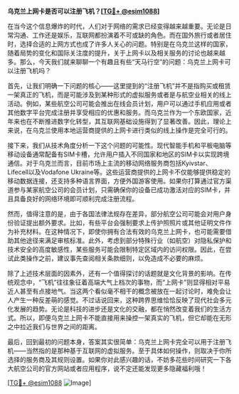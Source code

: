 **乌克兰上网卡是否可以注册飞机？[[TG💪+ @esim1088](https://t.me/s/esim1088)]**

在当今这个信息爆炸的时代，人们对于网络的需求已经变得越来越重要。无论是日常沟通、工作还是娱乐，互联网都扮演着不可或缺的角色。而在国外旅行或者居住时，选择合适的上网方式也成了许多人关心的问题。特别是在乌克兰这样的国家，随着局势的变化和国际关注度的提升，关于上网卡以及相关服务的讨论也越来越多。那么，今天我们就来聊聊一个有趣且有些“天马行空”的问题：乌克兰上网卡可以注册飞机吗？

首先，让我们明确一下问题的核心——这里提到的“注册飞机”并不是指购买或租赁一架真正的飞机，而是可能涉及到某种形式的虚拟服务或者是与航空业相关的线上活动。例如，某些航空公司可能会推出在线会员计划，用户可以通过手机应用或者其他数字平台完成注册并享受相应的优惠和服务。而乌克兰作为一个东欧国家，近年来也在不断推进数字化转型，其互联网基础设施得到了显著改善。因此，理论上来说，在乌克兰使用本地运营商提供的上网卡进行类似的线上操作是完全可行的。

接下来，我们从技术角度分析一下这个问题的可能性。现代智能手机和平板电脑等移动设备通常配备有SIM卡槽，允许用户插入不同国家和地区的SIM卡以实现跨境通信。对于乌克兰而言，目前市场上主流的移动网络服务商包括Kyivstar、Lifecell以及Vodafone Ukraine等。这些运营商提供的上网卡不仅能够提供稳定的移动数据连接，还支持多种语言界面，方便外国游客使用。如果你打算通过官方渠道参与某家航空公司的会员计划，只需确保你的设备已成功激活对应的SIM卡，并且具备良好的网络环境即可顺利完成注册流程。

然而，值得注意的是，由于各国法律法规存在差异，部分航空公司可能会对用户身份验证提出额外要求。比如，有些平台会强制要求上传护照照片或其他证明文件作为补充材料。在这种情况下，即使你拥有合法有效的乌克兰上网卡，也可能需要借助其他途径来满足审核标准。此外，考虑到部分特殊行业（如航空）对隐私保护和技术安全的高度敏感性，某些服务可能会限制特定区域内的访问权限。因此，在尝试此类操作之前，建议事先查阅相关条款细则，以免造成不必要的麻烦。

除了上述技术层面的因素外，还有一个值得探讨的话题就是文化背景的影响。在传统观念中，“飞机”往往象征着高端大气上档次的事物，而“上网卡”则显得相对平易近人甚至有点接地气。当这两个看似毫不相干的概念被放在一起讨论时，难免会让人产生一种反差萌的感觉。不过话说回来，这种跨界思维恰恰反映了现代社会多元化发展的趋势。无论是科技的进步还是文化的交融，都在悄然改变着我们的生活方式。所以，即便乌克兰上网卡不能直接用来操控一架真实的飞机，但它却能在无形之中拉近我们与世界之间的距离。

最后，回到最初的问题本身，答案其实很简单：乌克兰上网卡完全可以用于注册飞机——当然指的是那种基于互联网的虚拟服务。至于具体如何操作，则取决于你所选择的服务商及其规则设置。如果你对此感兴趣的话，不妨多花些时间研究一下各大航空公司的官方网站或者应用程序，说不定还能发现更多隐藏福利哦！

[[TG💪+ @esim1088](https://t.me/s/esim1088) ![Image](https://i.postimg.cc/4NQfJmqS/Snipaste-2025-05-13-00-14-12.png)]